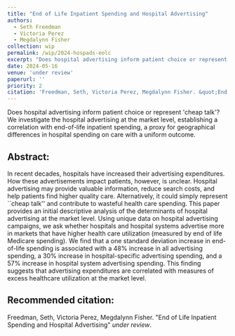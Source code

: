 ```yaml
---
title: "End of Life Inpatient Spending and Hospital Advertising"
authors:
  - Seth Freedman
  - Victoria Perez
  - Megdalynn Fisher
collection: wip
permalink: /wip/2024-hospads-eolc
excerpt: "Does hospital advertising inform patient choice or represent 'cheap talk'? We investigate the hospital advertising at the market level, establishing a correlation with end-of-life inpatient spending, a proxy for geographical differences in hospital spending on care with a uniform outcome."
date: 2024-05-16
venue: 'under review'
paperurl: ''
priority: 2  
citation: 'Freedman, Seth, Victoria Perez, Megdalynn Fisher. &quot;End of Life Inpatient Spending and Hospital Advertising&quot; <i>under review </i>.'
---
```


Does hospital advertising inform patient choice or represent 'cheap talk'? We investigate the hospital advertising at the market level, establishing a correlation with end-of-life inpatient spending, a proxy for geographical differences in hospital spending on care with a uniform outcome.

## Abstract:


In recent decades, hospitals have increased their advertising expenditures. How these advertisements impact patients, however, is unclear. Hospital advertising may provide valuable information, reduce search costs, and help patients find higher quality care. Alternatively, it could simply represent ``cheap talk'' and contribute to wasteful health care spending. This paper provides an initial descriptive analysis of the determinants of hospital advertising at the market level. Using unique data on hospital advertising campaigns, we ask whether hospitals and hospital systems advertise more in markets that have higher health care utilization (measured by end of life Medicare spending). We find that a one standard deviation increase in end-of-life spending is associated with a 48\% increase in all advertising spending, a 30\% increase in hospital-specific advertising spending, and a 57\% increase in hospital system advertising spending. This finding suggests that advertising expenditures are correlated with measures of excess healthcare utilization at the market level.

<!--- [Download paper here](http://academicpages.github.io/files/paper1.pdf) --->

## Recommended citation: 


Freedman, Seth, Victoria Perez, Megdalynn Fisher. &quot;End of Life Inpatient Spending and Hospital Advertising&quot; <i>under review</i>.
